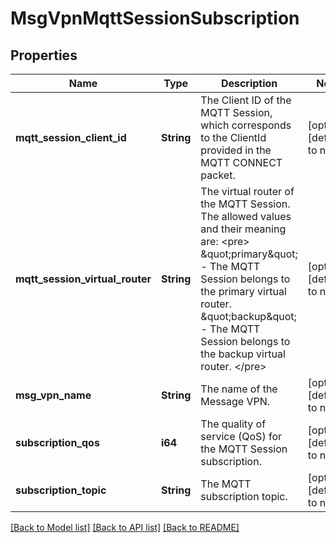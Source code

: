 # MsgVpnMqttSessionSubscription

## Properties
Name | Type | Description | Notes
------------ | ------------- | ------------- | -------------
**mqtt_session_client_id** | **String** | The Client ID of the MQTT Session, which corresponds to the ClientId provided in the MQTT CONNECT packet. | [optional] [default to null]
**mqtt_session_virtual_router** | **String** | The virtual router of the MQTT Session. The allowed values and their meaning are:  &lt;pre&gt; \&quot;primary\&quot; - The MQTT Session belongs to the primary virtual router. \&quot;backup\&quot; - The MQTT Session belongs to the backup virtual router. &lt;/pre&gt;  | [optional] [default to null]
**msg_vpn_name** | **String** | The name of the Message VPN. | [optional] [default to null]
**subscription_qos** | **i64** | The quality of service (QoS) for the MQTT Session subscription. | [optional] [default to null]
**subscription_topic** | **String** | The MQTT subscription topic. | [optional] [default to null]

[[Back to Model list]](../README.md#documentation-for-models) [[Back to API list]](../README.md#documentation-for-api-endpoints) [[Back to README]](../README.md)


